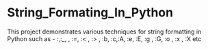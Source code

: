 # String_Formating_In_Python
This project demonstrates various techniques for string formatting in Python such as - :,:_, , :=, :< , :> , :b, :c,:A, :e, :E, :g , :G, :o , :x , :X etc

